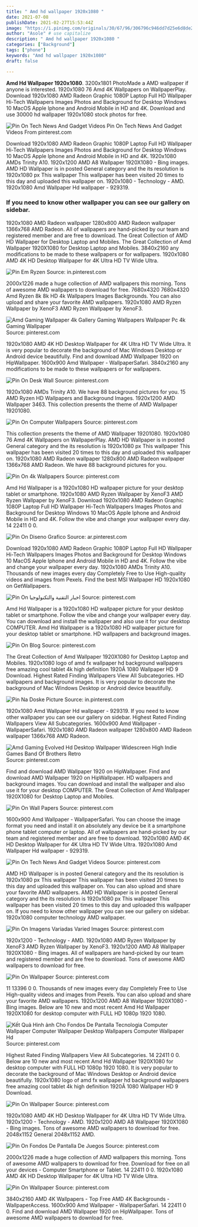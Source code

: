 ```yaml
---
title: " Amd hd wallpaper 1920x1080 "
date: 2021-07-08
publishDate: 2021-02-27T15:53:44Z
image: "https://i.pinimg.com/originals/30/67/96/306796c946dd7d25e6d8de243d4c7027.jpg"
author: "Asole" # use capitalize
description: " Amd hd wallpaper 1920x1080 "
categories: ["Background"]
tags: ["phone"]
keywords: "Amd hd wallpaper 1920x1080"
draft: false

---
```



**Amd Hd Wallpaper 1920x1080**. 3200x1801 PhotoMade a AMD wallpaper if anyone is interested. 1920x1080 76 Amd 4K Wallpapers on WallpaperPlay. Download 1920x1080 AMD Radeon Graphic 1080P Laptop Full HD Wallpaper Hi-Tech Wallpapers Images Photos and Background for Desktop Windows 10 MacOS Apple Iphone and Android Mobile in HD and 4K. Download and use 30000 hd wallpaper 1920x1080 stock photos for free.

![Pin On Tech News And Gadget Videos](https://i.pinimg.com/originals/9b/da/24/9bda249f5c3483401dc6da0ae96559c8.jpg "Pin On Tech News And Gadget Videos")
Pin On Tech News And Gadget Videos From pinterest.com


Download 1920x1080 AMD Radeon Graphic 1080P Laptop Full HD Wallpaper Hi-Tech Wallpapers Images Photos and Background for Desktop Windows 10 MacOS Apple Iphone and Android Mobile in HD and 4K. 1920x1080 AMDs Trinity A10. 1920x1200 AMD A8 Wallpaper 1920X1080 - Bing images. AMD HD Wallpaper is in posted General category and the its resolution is 1920x1080 px This wallpaper This wallpaper has been visited 20 times to this day and uploaded this wallpaper on. 1920x1080 - Technology - AMD. 1920x1080 Amd Wallpaper Hd wallpaper - 929319.

### If you need to know other wallpaper you can see our gallery on sidebar.

1920x1080 AMD Radeon wallpaper 1280x800 AMD Radeon wallpaper 1366x768 AMD Radeon. All of wallpapers are hand-picked by our team and registered member and are free to download. The Great Collection of AMD HD Wallpaper for Desktop Laptop and Mobiles. The Great Collection of Amd Wallpaper 1920X1080 for Desktop Laptop and Mobiles. 3840x2160 any modifications to be made to these wallpapers or for wallpapers. 1920x1080 AMD 4K HD Desktop Wallpaper for 4K Ultra HD TV Wide Ultra.


![Pin Em Ryzen](https://i.pinimg.com/originals/a7/31/93/a7319329e017cc02398b5694fb4d1525.jpg "Pin Em Ryzen")
Source: in.pinterest.com

2000x1226 made a huge collection of AMD wallpapers this morning. Tons of awesome AMD wallpapers to download for free. 7680x4320 7680x4320 Amd Ryzen 8k 8k HD 4k Wallpapers Images Backgrounds. You can also upload and share your favorite AMD wallpapers. 1920x1080 AMD Ryzen Wallpaper by XenoF3 AMD Ryzen Wallpaper by XenoF3.

![Amd Gaming Wallpaper 4k Gallery Gaming Wallpapers Wallpaper Pc 4k Gaming Wallpaper](https://i.pinimg.com/originals/5a/32/db/5a32dba4432231bc908b042137e84cc9.jpg "Amd Gaming Wallpaper 4k Gallery Gaming Wallpapers Wallpaper Pc 4k Gaming Wallpaper")
Source: pinterest.com

1920x1080 AMD 4K HD Desktop Wallpaper for 4K Ultra HD TV Wide Ultra. It is very popular to decorate the background of Mac Windows Desktop or Android device beautifully. Find and download AMD Wallpaper 1920 on HipWallpaper. 1600x900 Amd Wallpaper - WallpaperSafari. 3840x2160 any modifications to be made to these wallpapers or for wallpapers.

![Pin On Desk Wall](https://i.pinimg.com/originals/78/d6/02/78d602b0d816747c5c08823e7c744ab2.jpg "Pin On Desk Wall")
Source: pinterest.com

1920x1080 AMDs Trinity A10. We have 88 background pictures for you. 15 AMD Ryzen HD Wallpapers and Background Images. 1920x1200 AMD Wallpaper 3463. This collection presents the theme of AMD Wallpaper 19201080.

![Pin On Computer Wallpapers](https://i.pinimg.com/originals/41/e7/de/41e7debcbd069aec1fdcbc3a8d7e41da.jpg "Pin On Computer Wallpapers")
Source: pinterest.com

This collection presents the theme of AMD Wallpaper 19201080. 1920x1080 76 Amd 4K Wallpapers on WallpaperPlay. AMD HD Wallpaper is in posted General category and the its resolution is 1920x1080 px This wallpaper This wallpaper has been visited 20 times to this day and uploaded this wallpaper on. 1920x1080 AMD Radeon wallpaper 1280x800 AMD Radeon wallpaper 1366x768 AMD Radeon. We have 88 background pictures for you.

![Pin On 4k Wallpapers](https://i.pinimg.com/originals/c5/3c/c4/c53cc40c5921ee6c500ca3938c347195.jpg "Pin On 4k Wallpapers")
Source: pinterest.com

Amd Hd Wallpaper is a 1920x1080 HD wallpaper picture for your desktop tablet or smartphone. 1920x1080 AMD Ryzen Wallpaper by XenoF3 AMD Ryzen Wallpaper by XenoF3. Download 1920x1080 AMD Radeon Graphic 1080P Laptop Full HD Wallpaper Hi-Tech Wallpapers Images Photos and Background for Desktop Windows 10 MacOS Apple Iphone and Android Mobile in HD and 4K. Follow the vibe and change your wallpaper every day. 14 22411 0 0.

![Pin On Diseno Grafico](https://i.pinimg.com/originals/9a/d5/83/9ad583ef72e120385dfbbd6f7bd0a477.jpg "Pin On Diseno Grafico")
Source: ar.pinterest.com

Download 1920x1080 AMD Radeon Graphic 1080P Laptop Full HD Wallpaper Hi-Tech Wallpapers Images Photos and Background for Desktop Windows 10 MacOS Apple Iphone and Android Mobile in HD and 4K. Follow the vibe and change your wallpaper every day. 1920x1080 AMDs Trinity A10. Thousands of new images every day Completely Free to Use High-quality videos and images from Pexels. Find the best MSI Wallpaper HD 1920x1080 on GetWallpapers.

![Pin On اخبار التقنية والتكنولوجيا](https://i.pinimg.com/originals/17/46/e4/1746e431f6ec3443d83e735c4be3ae14.jpg "Pin On اخبار التقنية والتكنولوجيا")
Source: pinterest.com

Amd Hd Wallpaper is a 1920x1080 HD wallpaper picture for your desktop tablet or smartphone. Follow the vibe and change your wallpaper every day. You can download and install the wallpaper and also use it for your desktop COMPUTER. Amd Hd Wallpaper is a 1920x1080 HD wallpaper picture for your desktop tablet or smartphone. HD wallpapers and background images.

![Pin On Blog](https://i.pinimg.com/originals/e2/71/e2/e271e2c6e02b21ba51563be3f2ee9769.jpg "Pin On Blog")
Source: pinterest.com

The Great Collection of Amd Wallpaper 1920X1080 for Desktop Laptop and Mobiles. 1920x1080 logo of amd fx wallpaper hd background wallpapers free amazing cool tablet 4k high definition 1920Ã 1080 Wallpaper HD 9 Download. Highest Rated Finding Wallpapers View All Subcategories. HD wallpapers and background images. It is very popular to decorate the background of Mac Windows Desktop or Android device beautifully.

![Pin Na Doske Picture](https://i.pinimg.com/originals/36/ea/81/36ea81f77ff75e75e160d2ca576419ad.jpg "Pin Na Doske Picture")
Source: in.pinterest.com

1920x1080 Amd Wallpaper Hd wallpaper - 929319. If you need to know other wallpaper you can see our gallery on sidebar. Highest Rated Finding Wallpapers View All Subcategories. 1600x900 Amd Wallpaper - WallpaperSafari. 1920x1080 AMD Radeon wallpaper 1280x800 AMD Radeon wallpaper 1366x768 AMD Radeon.

![Amd Gaming Evolved Hd Desktop Wallpaper Widescreen High Indie Games Band Of Brothers Retro](https://i.pinimg.com/originals/c1/5c/71/c15c71e580a93bfe53397fc4d0b2f440.jpg "Amd Gaming Evolved Hd Desktop Wallpaper Widescreen High Indie Games Band Of Brothers Retro")
Source: pinterest.com

Find and download AMD Wallpaper 1920 on HipWallpaper. Find and download AMD Wallpaper 1920 on HipWallpaper. HD wallpapers and background images. You can download and install the wallpaper and also use it for your desktop COMPUTER. The Great Collection of Amd Wallpaper 1920X1080 for Desktop Laptop and Mobiles.

![Pin On Wall Papers](https://i.pinimg.com/originals/4e/67/b2/4e67b2c7ed8fda5a0f7d74c058cc2e89.jpg "Pin On Wall Papers")
Source: pinterest.com

1600x900 Amd Wallpaper - WallpaperSafari. You can choose the image format you need and install it on absolutely any device be it a smartphone phone tablet computer or laptop. All of wallpapers are hand-picked by our team and registered member and are free to download. 1920x1080 AMD 4K HD Desktop Wallpaper for 4K Ultra HD TV Wide Ultra. 1920x1080 Amd Wallpaper Hd wallpaper - 929319.

![Pin On Tech News And Gadget Videos](https://i.pinimg.com/originals/9b/da/24/9bda249f5c3483401dc6da0ae96559c8.jpg "Pin On Tech News And Gadget Videos")
Source: pinterest.com

AMD HD Wallpaper is in posted General category and the its resolution is 1920x1080 px This wallpaper This wallpaper has been visited 20 times to this day and uploaded this wallpaper on. You can also upload and share your favorite AMD wallpapers. AMD HD Wallpaper is in posted General category and the its resolution is 1920x1080 px This wallpaper This wallpaper has been visited 20 times to this day and uploaded this wallpaper on. If you need to know other wallpaper you can see our gallery on sidebar. 1920x1080 computer technology AMD wallpaper.

![Pin On Imagens Variadas Varied Images](https://i.pinimg.com/originals/79/29/42/7929427a7a914a2de357fcee4afcbe67.jpg "Pin On Imagens Variadas Varied Images")
Source: pinterest.com

1920x1200 - Technology - AMD. 1920x1080 AMD Ryzen Wallpaper by XenoF3 AMD Ryzen Wallpaper by XenoF3. 1920x1200 AMD A8 Wallpaper 1920X1080 - Bing images. All of wallpapers are hand-picked by our team and registered member and are free to download. Tons of awesome AMD wallpapers to download for free.

![Pin On Wallpaper](https://i.pinimg.com/originals/d3/39/5e/d3395ed9226a8a74c22891f4b2fe688f.png "Pin On Wallpaper")
Source: pinterest.com

11 13396 0 0. Thousands of new images every day Completely Free to Use High-quality videos and images from Pexels. You can also upload and share your favorite AMD wallpapers. 1920x1200 AMD A8 Wallpaper 1920X1080 - Bing images. Below are 10 new and most recent Amd Hd Wallpaper 1920X1080 for desktop computer with FULL HD 1080p 1920 1080.

![Kết Quả Hinh ảnh Cho Fondos De Pantalla Tecnologia Computer Wallpaper Computer Wallpaper Desktop Wallpapers Computer Wallpaper Hd](https://i.pinimg.com/originals/7d/7f/45/7d7f45d8fab51c28cc28bbea1fc48bfd.jpg "Kết Quả Hinh ảnh Cho Fondos De Pantalla Tecnologia Computer Wallpaper Computer Wallpaper Desktop Wallpapers Computer Wallpaper Hd")
Source: pinterest.com

Highest Rated Finding Wallpapers View All Subcategories. 14 22411 0 0. Below are 10 new and most recent Amd Hd Wallpaper 1920X1080 for desktop computer with FULL HD 1080p 1920 1080. It is very popular to decorate the background of Mac Windows Desktop or Android device beautifully. 1920x1080 logo of amd fx wallpaper hd background wallpapers free amazing cool tablet 4k high definition 1920Ã 1080 Wallpaper HD 9 Download.

![Pin On Wallpaper](https://i.pinimg.com/originals/73/cc/88/73cc885d43fdd2e25dd7a5d30915774a.jpg "Pin On Wallpaper")
Source: pinterest.com

1920x1080 AMD 4K HD Desktop Wallpaper for 4K Ultra HD TV Wide Ultra. 1920x1200 - Technology - AMD. 1920x1200 AMD A8 Wallpaper 1920X1080 - Bing images. Tons of awesome AMD wallpapers to download for free. 2048x1152 General 2048x1152 AMD.

![Pin On Fondos De Pantalla De Juegos](https://i.pinimg.com/originals/53/53/7a/53537a2fb1edeccdf8748938e97f5fb1.jpg "Pin On Fondos De Pantalla De Juegos")
Source: pinterest.com

2000x1226 made a huge collection of AMD wallpapers this morning. Tons of awesome AMD wallpapers to download for free. Download for free on all your devices - Computer Smartphone or Tablet. 14 22411 0 0. 1920x1080 AMD 4K HD Desktop Wallpaper for 4K Ultra HD TV Wide Ultra.

![Pin On Wallpaper](https://i.pinimg.com/originals/30/67/96/306796c946dd7d25e6d8de243d4c7027.jpg "Pin On Wallpaper")
Source: pinterest.com

3840x2160 AMD 4K Wallpapers - Top Free AMD 4K Backgrounds - WallpaperAccess. 1600x900 Amd Wallpaper - WallpaperSafari. 14 22411 0 0. Find and download AMD Wallpaper 1920 on HipWallpaper. Tons of awesome AMD wallpapers to download for free.

